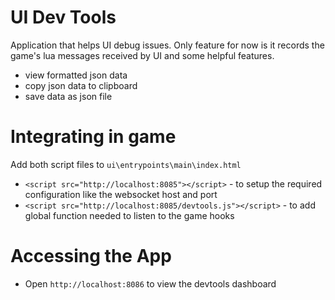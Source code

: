 # UI Dev Tools
Application that helps UI debug issues. Only feature for now is it records
the game's lua messages received by UI and some helpful features.

- view formatted json data
- copy json data to clipboard
- save data as json file

# Integrating in game
Add both script files to `ui\entrypoints\main\index.html`

- `<script src="http://localhost:8085"></script>` - to setup the required configuration like the websocket host and port
- `<script src="http://localhost:8085/devtools.js"></script>` - to add global
function needed to listen to the game hooks

# Accessing the App
- Open `http://localhost:8086` to view the devtools dashboard